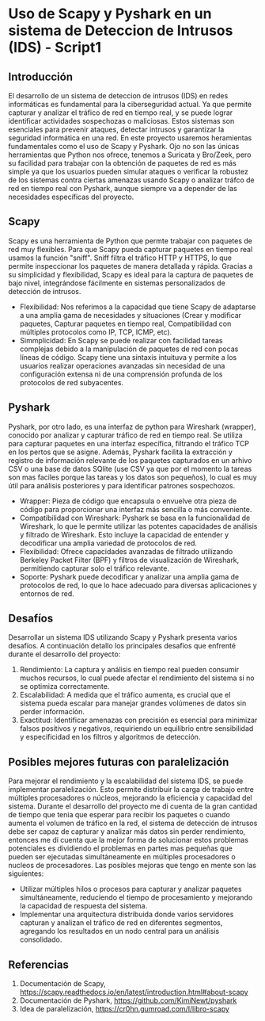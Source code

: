 # Uso de Scapy y Pyshark en un sistema de Deteccion de Intrusos (IDS) - Script1
## Introducción

El desarrollo de un sistema de deteccion de intrusos (IDS) en redes informáticas es fundamental para la ciberseguridad actual. Ya que permite capturar y analizar el tráfico de red en tiempo real, y se puede lograr identificar actividades sospechozas o maliciosas. Estos sistemas son esenciales para prevenir ataques, detectar intrusos y garantizar la seguridad informática en una red.
En este proyecto usaremos heramientas fundamentales como el uso de Scapy y Pyshark.
Ojo no son las únicas herramientas que Python nos ofrece, tenemos a Suricata y Bro/Zeek, pero su facilidad para trabajar con la obtención de paquetes de red es más simple ya que los usuarios pueden simular ataques o verificar la robustez de los sistemas contra ciertas amenazas usando Scapy o analizar tráfco de red en tiempo real con Pyshark, aunque siempre va a depender de las necesidades específicas del proyecto.

## Scapy
Scapy es una herramienta de Python que permte trabajar con paquetes de red muy flexibles. Para que Scapy pueda capturar paquetes en tiempo real usamos la función "sniff". Sniff filtra el tráfico HTTP y HTTPS, lo que permite inspeccionar los paquetes de manera detallada y rápida. Gracias a su simplicidad y flexibilidad, Scapy es ideal para la captura de paquetes de bajo nivel, integrándose fácilmente en sistemas personalizados de detección de intrusos.

- Flexibilidad: Nos referimos a la capacidad que tiene Scapy de adaptarse a una amplia gama de necesidades y situaciones (Crear y modificar paquetes, Capturar paquetes en tiempo real, Compatibilidad con múltiples protocolos como IP, TCP, ICMP, etc).
- Simmplicidad: En Scapy se puede realizar con facilidad tareas complejas debido a la manipulación de paquetes de red con pocas líneas de código. Scapy tiene una sintaxis intuituva y permite a los usuarios realizar operaciones avanzadas sin necesidad de una configuración extensa ni de una comprensión profunda de los protocolos de red subyacentes.

## Pyshark
Pyshark, por otro lado, es una interfaz de python para Wireshark (wrapper), conocido por analizar y capturar tráfico de red en tiempo real. Se utiliza para capturar paquetes en una interfaz específica, filtrando el tráfico TCP en los pertos que se asigne. Además, Pyshark facilita la extracción y registro de información relevante de los paquetes capturados en un arhivo CSV o una base de datos SQlite (use CSV ya que por el momento la tareas son mas faciles porque las tareas y los datos son pequeños), lo cual es muy útil para análisis posteriores y para identificar patrones sospechozos.

- Wrapper: Pieza de código que encapsula o envuelve otra pieza de código para proporcionar una interfaz más sencilla o más conveniente.
- Compatibilidad con Wireshark: Pyshark se basa en la funcionalidad de Wireshark, lo que le permite utilizar las potentes capacidades de análisis y filtrado de Wireshark. Esto incluye la capacidad de entender y decodificar una amplia variedad de protocolos de red.
- Flexibilidad: Ofrece capacidades avanzadas de filtrado utilizando Berkeley Packet Filter (BPF) y filtros de visualización de Wireshark, permitiendo capturar solo el tráfico relevante.
- Soporte: Pyshark puede decodificar y analizar una amplia gama de protocolos de red, lo que lo hace adecuado para diversas aplicaciones y entornos de red.

## Desafíos
Desarrollar un sistema IDS utilizando Scapy y Pyshark presenta varios desafíos. A continuación detallo los principales desafíos que enfrenté durante el desarrollo del proyecto:
1. Rendimiento: La captura y análisis en tiempo real pueden consumir muchos recursos, lo cual puede afectar el rendimiento del sistema si no se optimiza correctamente.
2. Escalabilidad: A medida que el tráfico aumenta, es crucial que el sistema pueda escalar para manejar grandes volúmenes de datos sin perder información.
3. Exactitud: Identificar amenazas con precisión es esencial para minimizar falsos positivos y negativos, requiriendo un equilibrio entre sensibilidad y especificidad en los filtros y algoritmos de detección.

## Posibles mejores futuras con paralelización
Para mejorar el rendimiento y la escalabilidad del sistema IDS, se puede implementar paralelización. Esto permite distribuir la carga de trabajo entre múltiples procesadores o núcleos, mejorando la eficiencia y capacidad del sistema. Durante el desarrollo del proyecto me di cuenta de la gran cantidad de tiempo que tenia que esperar para recibir los paquetes o cuando aumenta el volumen de tráfico en la red, el sistema de detección de intrusos debe ser capaz de capturar y analizar más datos sin perder rendimiento, entonces me di cuenta que la mejor forma de solucionar estos problemas potenciales es dividiendo el problemas en partes mas pequeñas que pueden ser ejecutadas simultáneamente en múltiples procesadores o nucleos de procesadores. Las posibles mejoras que tengo en mente son las siguientes:
- Utilizar múltiples hilos o procesos para capturar y analizar paquetes simultáneamente, reduciendo el tiempo de procesamiento y mejorando la capacidad de respuesta del sistema.
- Implementar una arquitectura distribuida donde varios servidores capturan y analizan el tráfico de red en diferentes segmentos, agregando los resultados en un nodo central para un análisis consolidado.

## Referencias
1. Documentación de Scapy, https://scapy.readthedocs.io/en/latest/introduction.html#about-scapy
2. Documentación de Pyshark, https://github.com/KimiNewt/pyshark
3. Idea de paralelización, https://cr0hn.gumroad.com/l/libro-scapy
